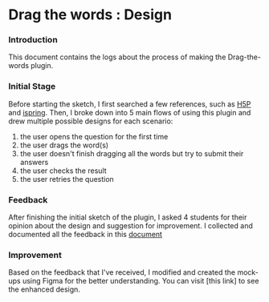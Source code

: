 # Drag the words : Design

### Introduction
This document contains the logs about the process of making the Drag-the-words plugin.

### Initial Stage
Before starting the sketch, I first searched a few references, such as [H5P](https://h5p.org/drag-the-words) and [ispring](https://ispringhelpdocs.com/qm11/drag-the-words-62856611.html). Then, I broke down into 5 main flows of using this plugin and drew multiple possible designs for each scenario:

1. the user opens the question for the first time
2. the user drags the word(s)
3. the user doesn't finish dragging all the words but try to submit their answers
4. the user checks the result
5. the user retries the question

### Feedback
After finishing the initial sketch of the plugin, I asked 4 students for their opinion about the design and suggestion for improvement. I collected and documented all the feedback in this [document](https://docs.google.com/document/d/130sILIUKbuvlaF_NX-XJerBZDoY52BxqU5w4ye4P-A8/edit?usp=sharing)


### Improvement
Based on the feedback that I've received, I modified and created the mock-ups using Figma for the better understanding. You can visit [this link] to see the enhanced design.
